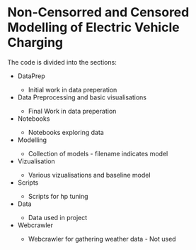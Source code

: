 # Non-Censorred and Censored Modelling of Electric Vehicle Charging

The code is divided into the sections:

<ul>
  <li>DataPrep</li>
  <ul>
    <li>Initial work in data preperation</li>
  </ul>
  <li>Data Preprocessing and basic visualisations</li>
  <ul>
    <li>Final Work in data preperation</li>
  </ul>
  <li>Notebooks</li>
  <ul>
    <li>Notebooks exploring data</li>
  </ul>
  <li>Modelling</li>
  <ul>
    <li>Collection of models - filename indicates model</li>
  </ul>
  <li>Vizualisation</li>
  <ul>
    <li>Various vizualisations and baseline model</li>
  </ul>
  <li>Scripts</li>
  <ul>
    <li>Scripts for hp tuning</li>
  </ul>
  <li>Data</li>
  <ul>
    <li>Data used in project</li>
  </ul>
  <li>Webcrawler</li>
  <ul>
    <li>Webcrawler for gathering weather data - Not used</li>
  </ul>
<ul>
